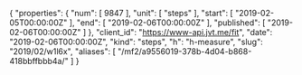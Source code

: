 {
  "properties": {
    "num": [
      9847
    ],
    "unit": [
      "steps"
    ],
    "start": [
      "2019-02-05T00:00:00Z"
    ],
    "end": [
      "2019-02-06T00:00:00Z"
    ],
    "published": [
      "2019-02-06T00:00:00Z"
    ]
  },
  "client_id": "https://www-api.jvt.me/fit",
  "date": "2019-02-06T00:00:00Z",
  "kind": "steps",
  "h": "h-measure",
  "slug": "2019/02/w1l6x",
  "aliases": [
    "/mf2/a9556019-378b-4d04-b868-418bbffbbb4a/"
  ]
}
